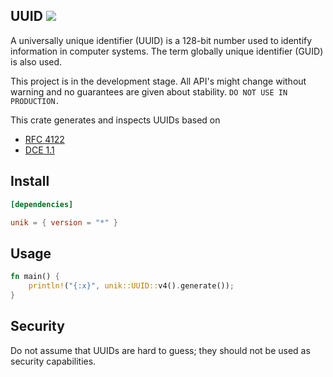 ## UUID ![](https://github.com/awh6al/unik/workflows/unik/badge.svg)
A universally unique identifier (UUID) is a 128-bit number used to identify
information in computer systems. The term globally unique identifier (GUID)
is also used.

This project is in the development stage. All API's might change without warning and no 
guarantees are given about stability. `DO NOT USE IN PRODUCTION.`

This crate generates and inspects UUIDs based on
 * [RFC 4122](http://tools.ietf.org/html/rfc4122)
 * [DCE 1.1](https://pubs.opengroup.org/onlinepubs/9696989899/chap5.htm#tagcjh_08_02_01_01)

## Install
```TOML
[dependencies]

unik = { version = "*" }
```

## Usage
```Rust
fn main() {
    println!("{:x}", unik::UUID::v4().generate());
}
```

## Security

Do not assume that UUIDs are hard to guess; they should not be used as security capabilities.
